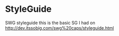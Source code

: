 # StyleGuide
SWG styleguide
this is the basic SG I had on http://dev.itssobig.com/swg%20caps/styleguide.html
